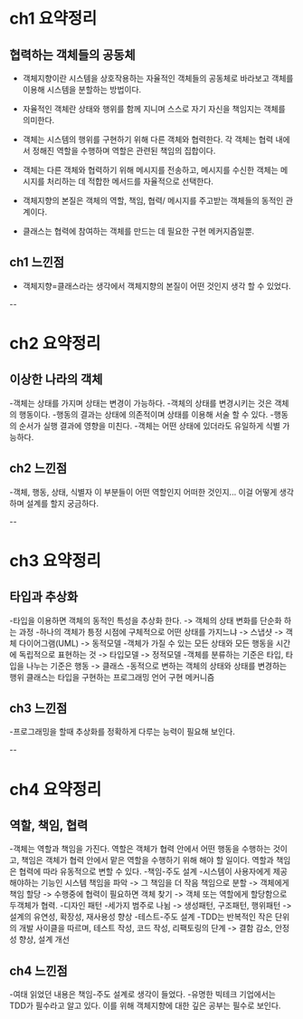 # ch1 요약정리

## 협력하는 객체들의 공동체
- 객체지향이란 시스템을 상호작용하는 자율적인 객체들의 공동체로 바라보고 객체를 이용해 시스템을 분할하는 방법이다.
- 자율적인 객체란 상태와 행위를 함께 지니며 스스로 자기 자신을 책임지는 객체를 의미한다.
- 객체는 시스템의 행위를 구현하기 위해 다른 객체와 협력한다. 각 객체는 협력 내에서 정해진 역할을 수행하며 역할은 관련된 책임의 집합이다.
- 객체는 다른 객체와 협력하기 위해 메시지를 전송하고, 메시지를 수신한 객체는 메시지를 처리하는 데 적합한 메서드를 자율적으로 선택한다.

- 객체지향의 본질은 객체의 역할, 책임, 협력/ 메시지를 주고받는 객체들의 동적인 관계이다. 
- 클래스는 협력에 참여하는 객체를 만드는 데 필요한 구현 메커지즘일뿐.
## ch1 느낀점
- 객체지향=클래스라는 생각에서 객체지향의 본질이 어떤 것인지 생각 할 수 있었다. 

--

# ch2 요약정리

## 이상한 나라의 객체
-객체는 상태를 가지며 상태는 변경이 가능하다.
-객체의 상태를 변경시키는 것은 객체의 행동이다.
  -행동의 결과는 상태에 의존적이며 상태를 이용해 서술 할 수 있다.
  -행동의 순서가 실행 결과에 영향을 미친다.
-객체는 어떤 상태에 있더라도 유일하게 식별 가능하다.
## ch2 느낀점
-객체, 행동, 상태, 식별자 이 부분들이 어떤 역할인지 어떠한 것인지... 이걸 어떻게 생각하며 설계를 할지 궁금하다.

--

# ch3 요약정리

## 타입과 추상화
-타입을 이용하면 객체의 동적인 특성을 추상화 한다. -> 객체의 상태 변화를 단순화 하는 과정
-하나의 객체가 틍정 시점에 구체적으로 어떤 상태를 가지느냐 -> 스냅샷 -> 객체 다이어그램(UML) -> 동적모델
-객체가 가질 수 있는 모든 상태와 모든 행동을 시간에 독립적으로 표현하는 것 -> 타입모델 -> 정적모델
-객체를 분류하는 기준은 타입, 타입을 나누는 기준은 행동 -> 클래스
-동적으로 변하는 객체의 상태와 상태를 변경하는 행위 클래스는 타입을 구현하는 프로그래밍 언어 구현 메커니즘
## ch3 느낀점
-프로그래밍을 할때 추상화를 정확하게 다루는 능력이 필요해 보인다.

--

# ch4 요약정리

## 역할, 책임, 협력
-객체는 역할과 책임을 가진다. 역할은 객체가 협력 안에서 어떤 행동을 수행하는 것이고, 책임은 객체가 협력 안에서 맡은 역할을 수행하기 위해 해야 할 일이다. 역할과 책임은 협력에 따라 유동적으로 변할 수 있다.
-책임-주도 설계
  -시스템이 사용자에게 제공해야하는 기능인 시스템 책임을 파악 -> 그 책임을 더 작음 책임으로 분할 -> 객체에게 책임 할당 -> 수행중에 협력이 필요하면 객체 찾기 -> 객체 또는 역할에게 할당함으로 두객체가 협력.
-디자인 패턴 
  -세가지 범주로 나뉨 -> 생성패턴, 구조패턴, 행위패턴 -> 설계의 유연성, 확장성, 재사용성 향상
-테스트-주도 설계
  -TDD는 반복적인 작은 단위의 개발 사이클을 따르며, 테스트 작성, 코드 작성, 리팩토링의 단계 -> 결함 감소, 안정성 향상, 설계 개선
## ch4 느낀점
-여태 읽었던 내용은 책임-주도 설계로 생각이 들었다.
-유명한 빅테크 기업에서는 TDD가 필수라고 알고 있다. 이를 위해 객체지향에 대한 깊은 공부는 필수로 보인다.



